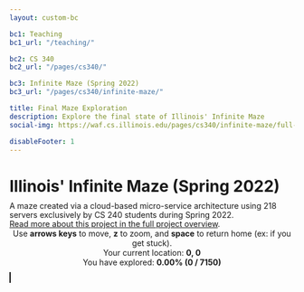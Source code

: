 ```yaml
---
layout: custom-bc

bc1: Teaching
bc1_url: "/teaching/"

bc2: CS 340
bc2_url: "/pages/cs340/"

bc3: Infinite Maze (Spring 2022)
bc3_url: "/pages/cs340/infinite-maze/"

title: Final Maze Exploration
description: Explore the final state of Illinois' Infinite Maze
social-img: https://waf.cs.illinois.edu/pages/cs340/infinite-maze/full-maze.png

disableFooter: 1
---
```


# Illinois' Infinite Maze (Spring 2022)

<div style="font-size: 14px; margin-top: -8px; line-height: 16px;">
  A maze created via a cloud-based micro-service architecture using 218 servers exclusively by CS 240 students during Spring 2022.<br><a href="/pages/cs340/infinite-maze/">Read more about this project in the full project overview</a>.
</div>

<div class="row mt-2" style="text-align:center; margin-bottom: 10px;">
  <div class="col-12 mb-1">
    Use <b>arrows keys</b> to move, <b>z</b> to zoom, and <b>space</b> to return home (ex: if you get stuck).
  </div>
  <div class="col-6">
    Your current location: <b id="location">0, 0</b>
  </div>
  <div class="col-6">
    You have explored: <b id="explored">0.00% (0 / 7150)</b>
  </div>
</div>

<div id="maze" class="text-center">
  <canvas id="myCanvas" width="1000" height="600" style="border: solid 1px black"></canvas>
</div>

<script src="https://code.jquery.com/jquery-3.5.1.min.js" integrity="sha256-9/aliU8dGd2tb6OSsuzixeV4y/faTqgFtohetphbbj0=" crossorigin="anonymous" ></script>
<script type="text/javascript" src="js/paper-full.js"></script>
<script type="text/javascript" src="js/maze.js"></script>
<script type="text/javascript" src="js/index.js"></script>